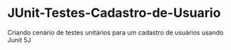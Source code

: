 # JUnit-Testes-Cadastro-de-Usuario
 Criando cenário de testes unitários para um cadastro de usuários usando Junit 5J
